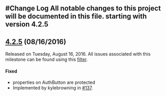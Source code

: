 #Change Log
All notable changes to this project will be documented in this file. starting with version 4.2.5
--- 


## [4.2.5](https://github.com/Acquia/waterwheel-swift/releases/tag/4.2.5) (08/16/2016)
Released on Tuesday, August 16, 2016. All issues associated with this milestone can be found using this [filter](https://github.com/Acquia/waterwheel-swift/issues?q=milestone%3A4.2.5+is%3Aclosed).

#### Fixed
* properties on AuthButton are protected
 * Implemented by kylebrowning in [#137](https://github.com/acquia/waterwheel-swift/issues/137).
